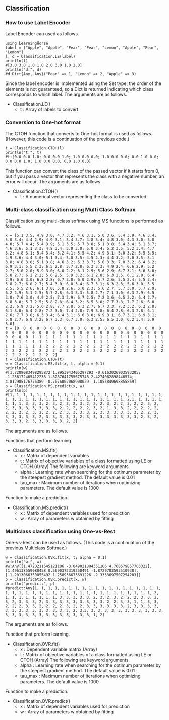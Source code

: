 ## Classification


### How to use Label Encoder
Label Encoder can used as follows.

```@example
using LearningHorse
label = ["Apple", "Apple", "Pear", "Pear", "Lemon", "Apple", "Pear", "Lemon"]
l, d = Classification.LE(label)
println(l)
#[3.0 3.0 1.0 1.0 2.0 3.0 1.0 2.0]
println("d:", d)
#d:Dict{Any, Any}("Pear" => 1, "Lemon" => 2, "Apple" => 3)
```
Since the label encoder is implemented using the Set type, the order of the elements is not guaranteed, so a Dict is returned indicating which class corresponds to which label.
The arguments are as follows.

- Classification.LE()
	- t : Array of labels to convert

### Conversion to One-hot format
The CTOH function that converts to One-hot format is used as follows. (However, this code is a continuation of the previous code.)

```@example
t = Classification.CTOH(l)
println("t:", t)
#t:[0.0 0.0 1.0; 0.0 0.0 1.0; 1.0 0.0 0.0; 1.0 0.0 0.0; 0.0 1.0 0.0; 0.0 0.0 1.0; 1.0 0.0 0.0; 0.0 1.0 0.0]
```
This function can convert the class of the passed vector if it starts from 0, but if you pass a vector that represents the class with a negative number, an error will occur.
The arguments are as follows.

- Classification.CTOH()
	- t : A numerical vector representing the class to be converted.

### Multi-class classification using Multi Class Softmax
Classification using multi-class softmax using MS functions is performed as follows.

```@example
x = [5.1 3.5; 4.9 3.0; 4.7 3.2; 4.6 3.1; 5.0 3.6; 5.4 3.9; 4.6 3.4; 5.0 3.4; 4.4 2.9; 4.9 3.1; 5.4 3.7; 4.8 3.4; 4.8 3.0; 4.3 3.0; 5.8 4.0; 5.7 4.4; 5.4 3.9; 5.1 3.5; 5.7 3.8; 5.1 3.8; 5.4 3.4; 5.1 3.7; 4.6 3.6; 5.1 3.3; 4.8 3.4; 5.0 3.0; 5.0 3.4; 5.2 3.5; 5.2 3.4; 4.7 3.2; 4.8 3.1; 5.4 3.4; 5.2 4.1; 5.5 4.2; 4.9 3.1; 5.0 3.2; 5.5 3.5; 4.9 3.6; 4.4 3.0; 5.1 3.4; 5.0 3.5; 4.5 2.3; 4.4 3.2; 5.0 3.5; 5.1 3.8; 4.8 3.0; 5.1 3.8; 4.6 3.2; 5.3 3.7; 5.0 3.3; 7.0 3.2; 6.4 3.2; 6.9 3.1; 5.5 2.3; 6.5 2.8; 5.7 2.8; 6.3 3.3; 4.9 2.4; 6.6 2.9; 5.2 2.7; 5.0 2.0; 5.9 3.0; 6.0 2.2; 6.1 2.9; 5.6 2.9; 6.7 3.1; 5.6 3.0; 5.8 2.7; 6.2 2.2; 5.6 2.5; 5.9 3.2; 6.1 2.8; 6.3 2.5; 6.1 2.8; 6.4 2.9; 6.6 3.0; 6.8 2.8; 6.7 3.0; 6.0 2.9; 5.7 2.6; 5.5 2.4; 5.5 2.4; 5.8 2.7; 6.0 2.7; 5.4 3.0; 6.0 3.4; 6.7 3.1; 6.3 2.3; 5.6 3.0; 5.5 2.5; 5.5 2.6; 6.1 3.0; 5.8 2.6; 5.0 2.3; 5.6 2.7; 5.7 3.0; 5.7 2.9; 6.2 2.9; 5.1 2.5; 5.7 2.8; 6.3 3.3; 5.8 2.7; 7.1 3.0; 6.3 2.9; 6.5 3.0; 7.6 3.0; 4.9 2.5; 7.3 2.9; 6.7 2.5; 7.2 3.6; 6.5 3.2; 6.4 2.7; 6.8 3.0; 5.7 2.5; 5.8 2.8; 6.4 3.2; 6.5 3.0; 7.7 3.8; 7.7 2.6; 6.0 2.2; 6.9 3.2; 5.6 2.8; 7.7 2.8; 6.3 2.7; 6.7 3.3; 7.2 3.2; 6.2 2.8; 6.1 3.0; 6.4 2.8; 7.2 3.0; 7.4 2.8; 7.9 3.8; 6.4 2.8; 6.3 2.8; 6.1 2.6; 7.7 3.0; 6.3 3.4; 6.4 3.1; 6.0 3.0; 6.9 3.1; 6.7 3.1; 6.9 3.1; 5.8 2.7; 6.8 3.2; 6.7 3.3; 6.7 3.0; 6.3 2.5; 6.5 3.0; 6.2 3.4; 5.9 3.0]
t = [0  0  0  0  0  0  0  0  0  0  0  0  0  0  0  0  0  0  0  0  0  0  0  0  0  0  0  0  0  0  0  0  0  0  0  0  0  0  0  0  0  0  0  0  0  0  0  0  0  0  1  1  1  1  1  1  1  1  1  1  1  1  1  1  1  1  1  1  1  1  1  1  1  1  1  1  1  1  1  1  1  1  1  1  1  1  1  1  1  1  1  1  1  1  1  1  1  1  1  1  2  2  2  2  2  2  2  2  2  2  2  2  2  2  2  2  2  2  2  2  2  2  2  2  2  2  2  2  2  2  2  2  2  2  2  2  2  2  2  2  2  2  2  2  2  2  2  2  2  2]
t = Classification.CTOH(t)
w = Classification.MS.fit(x, t, alpha = 0.1)
println(w)
#[1.7209083498295872 1.8953943405297293 -0.6163026903593205; -1.256172465412238 1.8287641755675748 2.4274082898446574; 4.812985176776389 -0.7076002068908029 -1.1053849698855869]
p = Classification.MS.predict(x, w)
println(p)
#[1, 1, 1, 1, 1, 1, 1, 1, 1, 1, 1, 1, 1, 1, 1, 1, 1, 1, 1, 1, 1, 1, 1, 1, 1, 1, 1, 1, 1, 1, 1, 1, 1, 1, 1, 1, 1, 1, 1, 1, 1, 2,1, 1, 1, 1, 1, 1, 1, 1, 3, 3, 3, 2, 3, 2, 2, 2, 3, 2, 2, 2, 3, 2, 2, 3, 2, 2, 3, 2, 2, 3, 3, 3, 3, 3, 3, 3, 2, 2, 2, 2, 2, 3, 2, 1, 3, 3, 2, 2, 2, 2, 2, 2, 2, 2, 2, 3, 2, 2, 2, 2, 3, 3, 3, 3, 2, 3, 3, 3, 3, 3, 3, 2, 2, 3, 3, 3, 3, 3, 3, 2, 3, 3, 3, 3, 3, 2, 3, 3, 3, 3, 3, 3, 3, 3, 2, 3, 2, 3, 3, 3, 2, 3, 3, 3, 3, 3, 2, 2]
```
The arguments are as follows.

Functions that perform learning.
- Classification.MS.fit()
	- x : Matrix of dependent variables
	- t : Matrix of objective variables of a class formatted using LE or CTOH (Array)
The following are keyword arguments.
	- alpha : Learning rate when searching for the optimum parameter by the steepest gradient method. The default value is 0.01
	- tau_max : Maximum number of iterations when optimizing parameters. The default value is 1000

Function to make a prediction.
- Classification.MS.predict()
	- x : Matrix of dependent variables used for prediction
	- w : Array of parameters w obtained by fitting

### Multiclass classification using One-vs-Rest
One-vs-Rest can be used as follows. (This code is a continuation of the previous Multiclass Softmax.)
```@example
w = Classification.OVR.fit(x, t; alpha = 0.1)
println("w:", w)
#w:Any[[1.4720211645121106 -3.049021804351106 4.768579857703322], [1.496138559080458 0.5690372319250491 -1.8729783593510938], [-1.2013066350855492 1.258936673691226 -2.3333697507254283]]
p = Classification.OVR.predict(x, w)
println("predict:", p)
#predict:Any[1, 1, 1, 1, 1, 1, 1, 1, 1, 1, 1, 1, 1, 1, 1, 1, 1, 1, 1, 1, 1, 1, 1, 1, 1, 1, 1, 1, 1, 1, 1, 1, 1, 1, 1, 1, 1, 1, 1, 1, 1, 2, 1, 1, 1, 1, 1, 1, 1, 1, 3, 3, 3, 3, 3, 2, 3, 2, 3, 2, 2, 2, 3, 3, 2, 3, 2, 3, 3, 3, 2, 3, 3, 3, 3, 3, 3, 3, 3, 3, 2, 2, 3, 3, 1, 1, 3, 3, 2, 2, 2, 3, 3, 2, 2, 2, 2, 3, 2, 2, 3, 3, 3, 3, 3, 3, 2, 3, 3, 3, 3, 3, 3, 3, 3, 3, 3, 3, 3, 3, 3, 2, 3,3, 3, 3, 3, 3, 3, 3, 3, 3, 3, 3, 3, 3, 3, 3, 3, 3, 3, 3, 3, 3, 3, 3, 3, 3, 1, 2]
```
The arguments are as follows.

Function that preform learning.
- Classification.OVR.fit()
	- x : Dependent variable matrix (Array)
	- t : Matrix of objective variables of a class formatted using LE or CTOH (Array)
The following are keyword arguments.
	- alpha : Learning rate when searching for the optimum parameter by the steepest gradient method. The default value is 0.01
	- tau_max : Maximum number of iterations when optimizing parameters. The default value is 1000

Function to make a prediction.
- Classification.OVR.predict()
	- x : Matrix of dependent variables used for prediction
	- w : Array of parameters w obtained by fitting